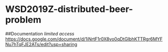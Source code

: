 # WSD2019Z-distributed-beer-problem

##Documentation
_limited access_
https://docs.google.com/document/d/1iNrtF1r0X8vo0qDtGlbhKTTRgr6MYFNu7hTqFJE2ATs/edit?usp=sharing
